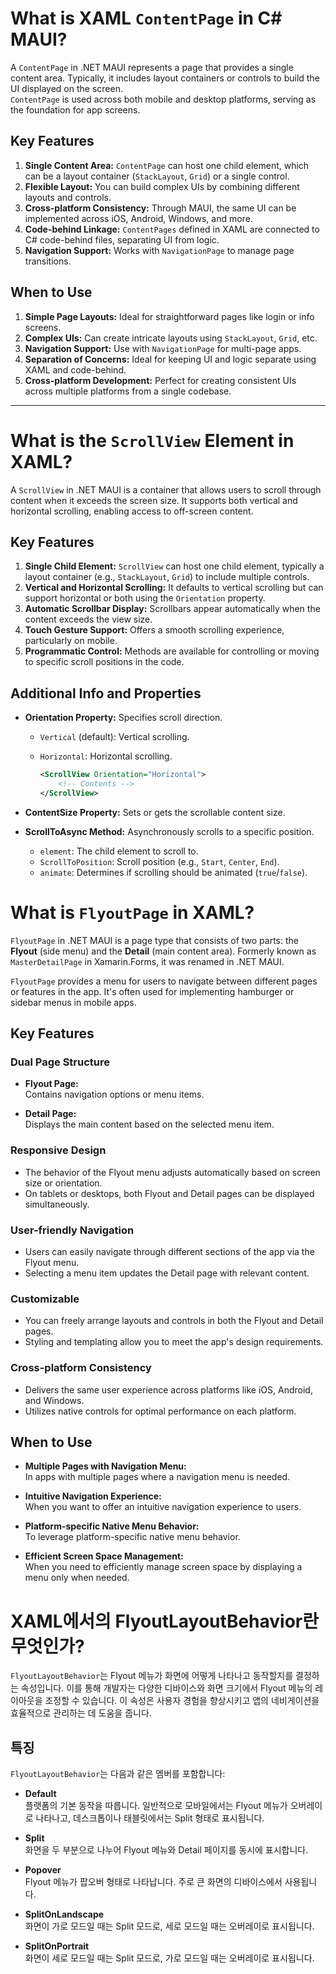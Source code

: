 # What is XAML `ContentPage` in C# MAUI?

A `ContentPage` in .NET MAUI represents a page that provides a single content area. Typically, it includes layout containers or controls to build the UI displayed on the screen.  
`ContentPage` is used across both mobile and desktop platforms, serving as the foundation for app screens.

## Key Features

1. **Single Content Area:** `ContentPage` can host one child element, which can be a layout container (`StackLayout`, `Grid`) or a single control.
2. **Flexible Layout:** You can build complex UIs by combining different layouts and controls.
3. **Cross-platform Consistency:** Through MAUI, the same UI can be implemented across iOS, Android, Windows, and more.
4. **Code-behind Linkage:** `ContentPages` defined in XAML are connected to C# code-behind files, separating UI from logic.
5. **Navigation Support:** Works with `NavigationPage` to manage page transitions.

## When to Use

1. **Simple Page Layouts:** Ideal for straightforward pages like login or info screens.
2. **Complex UIs:** Can create intricate layouts using `StackLayout`, `Grid`, etc.
3. **Navigation Support:** Use with `NavigationPage` for multi-page apps.
4. **Separation of Concerns:** Ideal for keeping UI and logic separate using XAML and code-behind.
5. **Cross-platform Development:** Perfect for creating consistent UIs across multiple platforms from a single codebase.

---

# What is the `ScrollView` Element in XAML?

A `ScrollView` in .NET MAUI is a container that allows users to scroll through content when it exceeds the screen size. It supports both vertical and horizontal scrolling, enabling access to off-screen content.

## Key Features

1. **Single Child Element:** `ScrollView` can host one child element, typically a layout container (e.g., `StackLayout`, `Grid`) to include multiple controls.
2. **Vertical and Horizontal Scrolling:** It defaults to vertical scrolling but can support horizontal or both using the `Orientation` property.
3. **Automatic Scrollbar Display:** Scrollbars appear automatically when the content exceeds the view size.
4. **Touch Gesture Support:** Offers a smooth scrolling experience, particularly on mobile.
5. **Programmatic Control:** Methods are available for controlling or moving to specific scroll positions in the code.

## Additional Info and Properties

- **Orientation Property:** Specifies scroll direction.
  - `Vertical` (default): Vertical scrolling.
  - `Horizontal`: Horizontal scrolling.

    ```xml
    <ScrollView Orientation="Horizontal">
        <!-- Contents -->
    </ScrollView>
    ```

- **ContentSize Property:** Sets or gets the scrollable content size.
- **ScrollToAsync Method:** Asynchronously scrolls to a specific position.
  - `element`: The child element to scroll to.
  - `ScrollToPosition`: Scroll position (e.g., `Start`, `Center`, `End`).
  - `animate`: Determines if scrolling should be animated (`true`/`false`).


# What is `FlyoutPage` in XAML?

`FlyoutPage` in .NET MAUI is a page type that consists of two parts: the **Flyout** (side menu) and the **Detail** (main content area). Formerly known as `MasterDetailPage` in Xamarin.Forms, it was renamed in .NET MAUI.

`FlyoutPage` provides a menu for users to navigate between different pages or features in the app. It's often used for implementing hamburger or sidebar menus in mobile apps.

## Key Features

### Dual Page Structure

- **Flyout Page:**  
  Contains navigation options or menu items.
  
- **Detail Page:**  
  Displays the main content based on the selected menu item.

### Responsive Design

- The behavior of the Flyout menu adjusts automatically based on screen size or orientation.
- On tablets or desktops, both Flyout and Detail pages can be displayed simultaneously.

### User-friendly Navigation

- Users can easily navigate through different sections of the app via the Flyout menu.
- Selecting a menu item updates the Detail page with relevant content.

### Customizable

- You can freely arrange layouts and controls in both the Flyout and Detail pages.
- Styling and templating allow you to meet the app's design requirements.

### Cross-platform Consistency

- Delivers the same user experience across platforms like iOS, Android, and Windows.
- Utilizes native controls for optimal performance on each platform.

## When to Use

- **Multiple Pages with Navigation Menu:**  
  In apps with multiple pages where a navigation menu is needed.

- **Intuitive Navigation Experience:**  
  When you want to offer an intuitive navigation experience to users.

- **Platform-specific Native Menu Behavior:**  
  To leverage platform-specific native menu behavior.

- **Efficient Screen Space Management:**  
  When you need to efficiently manage screen space by displaying a menu only when needed.

# XAML에서의 FlyoutLayoutBehavior란 무엇인가?

`FlyoutLayoutBehavior`는 Flyout 메뉴가 화면에 어떻게 나타나고 동작할지를 결정하는 속성입니다. 이를 통해 개발자는 다양한 디바이스와 화면 크기에서 Flyout 메뉴의 레이아웃을 조정할 수 있습니다. 이 속성은 사용자 경험을 향상시키고 앱의 네비게이션을 효율적으로 관리하는 데 도움을 줍니다.

## 특징

`FlyoutLayoutBehavior`는 다음과 같은 멤버를 포함합니다:

- **Default**  
  플랫폼의 기본 동작을 따릅니다. 일반적으로 모바일에서는 Flyout 메뉴가 오버레이로 나타나고, 데스크톱이나 태블릿에서는 Split 형태로 표시됩니다.

- **Split**  
  화면을 두 부분으로 나누어 Flyout 메뉴와 Detail 페이지를 동시에 표시합니다.

- **Popover**  
  Flyout 메뉴가 팝오버 형태로 나타납니다. 주로 큰 화면의 디바이스에서 사용됩니다.

- **SplitOnLandscape**  
  화면이 가로 모드일 때는 Split 모드로, 세로 모드일 때는 오버레이로 표시됩니다.

- **SplitOnPortrait**  
  화면이 세로 모드일 때는 Split 모드로, 가로 모드일 때는 오버레이로 표시됩니다.
